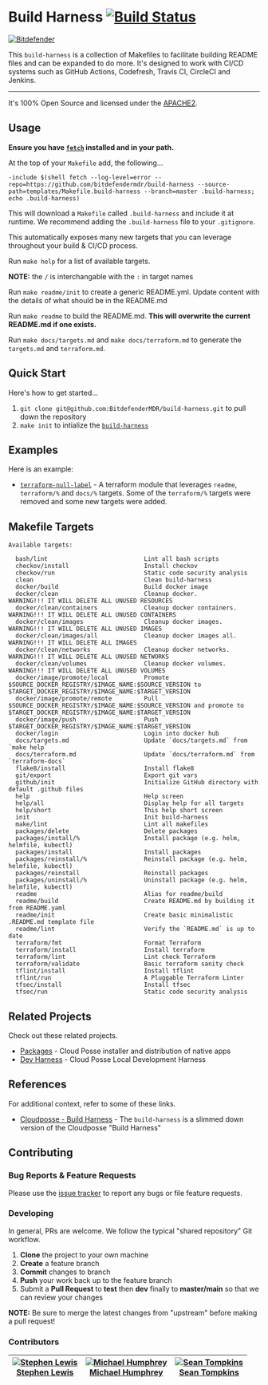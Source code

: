 
<!-- markdownlint-disable -->
# Build Harness [![Build Status](https://github.com/BitdefenderMDR/build-harness/workflows/docker/badge.svg?branch=master)](https://github.com/BitdefenderMDR/build-harness/actions?query=workflow%3Adocker)
<!-- markdownlint-restore -->


[![Bitdefender][logo]](https://bitdefender.com)


<!--




  ** DO NOT EDIT THIS FILE
  **
  ** This file was automatically generated by the `auto-readme`.
  ** 1) Make all changes to `README.yaml`
  ** 2) Run `make init` (you only need to do this once)
  ** 3) Run`make readme` to rebuild this file.
  **
  **




-->

This `build-harness` is a collection of Makefiles to facilitate building README files and can be expanded to do more.
It's designed to work with CI/CD systems such as GitHub Actions, Codefresh, Travis CI, CircleCI and Jenkins.

---


It's 100% Open Source and licensed under the [APACHE2](LICENSE).












## Usage

**Ensure you have [`fetch`](https://github.com/gruntwork-io/fetch) installed and in your path.**

At the top of your `Makefile` add, the following...

```make
-include $(shell fetch --log-level=error --repo=https://github.com/bitdefendermdr/build-harness --source-path=templates/Makefile.build-harness --branch=master .build-harness; echo .build-harness)
```

This will download a `Makefile` called `.build-harness` and include it at runtime. We recommend adding the `.build-harness` file to your `.gitignore`.

This automatically exposes many new targets that you can leverage throughout your build & CI/CD process.

Run `make help` for a list of available targets.

**NOTE:** the `/` is interchangable with the `:` in target names

Run `make readme/init` to create a generic README.yml. Update content with the details of what should be in the README.md

Run `make readme` to build the README.md. **This will overwrite the current README.md if one exists.**

Run `make docs/targets.md` and `make docs/terraform.md` to generate the `targets.md` and `terraform.md`.

## Quick Start

Here's how to get started...

1. `git clone git@github.com:BitdefenderMDR/build-harness.git` to pull down the repository
1. `make init` to intialize the [`build-harness`](https://github.com/BitdefenderMDR/build-harness)


## Examples

Here is an example:
- [`terraform-null-label`](https://github.com/cloudposse/terraform-null-label/) - A terraform module that leverages `readme`, `terraform/%` and `docs/%` targets. Some of the `terraform/%` targets were removed and some new targets were added.



<!-- markdownlint-disable -->
## Makefile Targets
```text
Available targets:

  bash/lint                           Lint all bash scripts
  checkov/install                     Install checkov
  checkov/run                         Static code security analysis
  clean                               Clean build-harness
  docker/build                        Build docker image
  docker/clean                        Cleanup docker.                     WARNING!!! IT WILL DELETE ALL UNUSED RESOURCES
  docker/clean/containers             Cleanup docker containers.          WARNING!!! IT WILL DELETE ALL UNUSED CONTAINERS
  docker/clean/images                 Cleanup docker images.              WARNING!!! IT WILL DELETE ALL UNUSED IMAGES
  docker/clean/images/all             Cleanup docker images all.          WARNING!!! IT WILL DELETE ALL IMAGES
  docker/clean/networks               Cleanup docker networks.            WARNING!!! IT WILL DELETE ALL UNUSED NETWORKS
  docker/clean/volumes                Cleanup docker volumes.             WARNING!!! IT WILL DELETE ALL UNUSED VOLUMES
  docker/image/promote/local          Promote $SOURCE_DOCKER_REGISTRY/$IMAGE_NAME:$SOURCE_VERSION to $TARGET_DOCKER_REGISTRY/$IMAGE_NAME:$TARGET_VERSION
  docker/image/promote/remote         Pull $SOURCE_DOCKER_REGISTRY/$IMAGE_NAME:$SOURCE_VERSION and promote to $TARGET_DOCKER_REGISTRY/$IMAGE_NAME:$TARGET_VERSION
  docker/image/push                   Push $TARGET_DOCKER_REGISTRY/$IMAGE_NAME:$TARGET_VERSION
  docker/login                        Login into docker hub
  docs/targets.md                     Update `docs/targets.md` from `make help`
  docs/terraform.md                   Update `docs/terraform.md` from `terraform-docs`
  flake8/install                      Install flake8
  git/export                          Export git vars
  github/init                         Initialize GitHub directory with default .github files
  help                                Help screen
  help/all                            Display help for all targets
  help/short                          This help short screen
  init                                Init build-harness
  make/lint                           Lint all makefiles
  packages/delete                     Delete packages
  packages/install/%                  Install package (e.g. helm, helmfile, kubectl)
  packages/install                    Install packages
  packages/reinstall/%                Reinstall package (e.g. helm, helmfile, kubectl)
  packages/reinstall                  Reinstall packages
  packages/uninstall/%                Uninstall package (e.g. helm, helmfile, kubectl)
  readme                              Alias for readme/build
  readme/build                        Create README.md by building it from README.yaml
  readme/init                         Create basic minimalistic .README.md template file
  readme/lint                         Verify the `README.md` is up to date
  terraform/fmt                       Format Terraform
  terraform/install                   Install terraform
  terraform/lint                      Lint check Terraform
  terraform/validate                  Basic terraform sanity check
  tflint/install                      Install tflint
  tflint/run                          A Pluggable Terraform Linter
  tfsec/install                       Install tfsec
  tfsec/run                           Static code security analysis

```
<!-- markdownlint-restore -->



## Related Projects

Check out these related projects.

- [Packages](https://github.com/cloudposse/packages) - Cloud Posse installer and distribution of native apps
- [Dev Harness](https://github.com/cloudposse/dev) - Cloud Posse Local Development Harness


## References

For additional context, refer to some of these links.

- [Cloudposse - Build Harness](https://github.com/cloudposse/build-harness) - The `build-harness` is a slimmed down version of the Cloudposse "Build Harness"



## Contributing

### Bug Reports & Feature Requests

Please use the [issue tracker](https://github.com/BitdefenderMDR/build-harness/issues) to report any bugs or file feature requests.

### Developing

In general, PRs are welcome. We follow the typical "shared repository" Git workflow.

1. **Clone** the project to your own machine
1. **Create** a feature branch
1. **Commit** changes to branch
1. **Push** your work back up to the feature branch
1. Submit a **Pull Request** to **test** then **dev** finally to **master/main** so that we can review your changes

**NOTE:** Be sure to merge the latest changes from "upstream" before making a pull request!



### Contributors

<!-- markdownlint-disable -->
|  [![Stephen Lewis][slewis-bd_avatar]][slewis-bd_homepage]<br/>[Stephen Lewis][slewis-bd_homepage] | [![Michael Humphrey][mleehumphrey-bd_avatar]][mleehumphrey-bd_homepage]<br/>[Michael Humphrey][mleehumphrey-bd_homepage] | [![Sean Tompkins][sptompkins_avatar]][sptompkins_homepage]<br/>[Sean Tompkins][sptompkins_homepage] |
|---|---|---|
<!-- markdownlint-restore -->

  [slewis-bd_homepage]: https://github.com/slewis-bd
  [slewis-bd_avatar]: https://img.cloudposse.com/150x150/https://github.com/slewis-bd.png
  [mleehumphrey-bd_homepage]: https://github.com/mleehumphrey-bd
  [mleehumphrey-bd_avatar]: https://img.cloudposse.com/150x150/https://github.com/mleehumphrey-bd.png
  [sptompkins_homepage]: https://github.com/sptompkins
  [sptompkins_avatar]: https://img.cloudposse.com/150x150/https://github.com/sptompkins.png

[logo]: https://www.bitdefender.com/etc.clientlibs/bitdefender/clientlibs/clientlib-site/resources/images/aem/black_company_logo.svg
